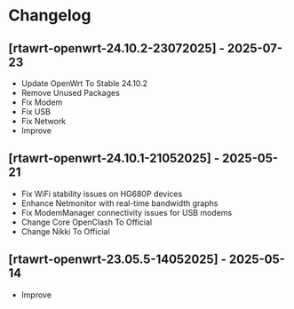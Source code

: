 # Changelog

## [rtawrt-openwrt-24.10.2-23072025] - 2025-07-23
- Update OpenWrt To Stable 24.10.2
- Remove Unused Packages
- Fix Modem
- Fix USB
- Fix Network
- Improve

## [rtawrt-openwrt-24.10.1-21052025] - 2025-05-21
- Fix WiFi stability issues on HG680P devices
- Enhance Netmonitor with real-time bandwidth graphs
- Fix ModemManager connectivity issues for USB modems
- Change Core OpenClash To Official
- Change Nikki To Official

## [rtawrt-openwrt-23.05.5-14052025] - 2025-05-14
- Improve
